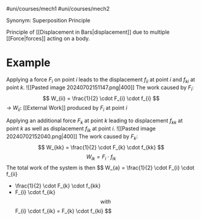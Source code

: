 #uni/courses/mech1 #uni/courses/mech2 

Synonym: Superposition Principle

Principle of [[Displacement in Bars|displacement]] due to multiple [[Force|forces]] acting on a body.

# Example

Applying a force $F_{i}$ on point $i$ leads to the displacement $f_{ii}$ at point $i$ and $f_{ki}$ at point $k$.
![[Pasted image 20240702151147.png|400]]
The work caused by $F_{i}$:
$$
W_{ii} = \frac{1}{2} \cdot F_{i} \cdot f_{i}
$$
-> $W_{ii}$: [[External Work]] produced by $F_{i}$ at point $i$

Applying an additional force $F_{k}$ at point $k$ leading to displacement $f_{kk}$ at point $k$ as well as displacement $f_{ik}$ at point $i$.
![[Pasted image 20240702152040.png|400]]
The work caused by $F_{k}$:
$$
W_{kk} = \frac{1}{2} \cdot F_{k} \cdot f_{kk}
$$
$$
W_{ik} = F_{i} \cdot f_{ik}
$$
The total work of the system is then
$$
W_{a} = \frac{1}{2} \cdot F_{i} \cdot f_{ii} 
+ \frac{1}{2} \cdot F_{k} \cdot f_{kk}
+ F_{i} \cdot f_{ik}
$$
with
$$
F_{i} \cdot f_{ik} = F_{k} \cdot f_{ki}
$$